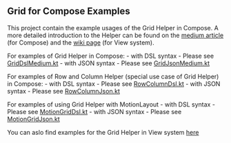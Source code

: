 ## Grid for Compose Examples

This project contain the example usages of the Grid Helper in Compose. 
A more detailed introduction to the Helper can be found on the [medium article](https://medium.com/@jswong65/android-jetpack-compose-constraintlayout-grid-helper-c7b35cc8c09a) (for Compose)
 and the [wiki page](https://github.com/androidx/constraintlayout/wiki/Grid-Helper) (for View system).


For examples of Grid Helper in Compose:
    - with DSL syntax - Please see [GridDslMedium.kt]()
    - with JSON syntax - Please see [GridJsonMedium.kt]()


For examples of Row and Column Helper (special use case of Grid Helper) in Compose:
    - with DSL syntax - Please see [RowColumnDsl.kt]()
    - with JSON syntax - Please see [RowColumnJson.kt]()


For examples of using Grid Helper with MotionLayout
    - with DSL syntax - Please see [MotionGridDsl.kt]()
    - with JSON syntax - Please see [MotionGridJson.kt]()


You can aslo find examples for the Grid Helper in View system [here]() 